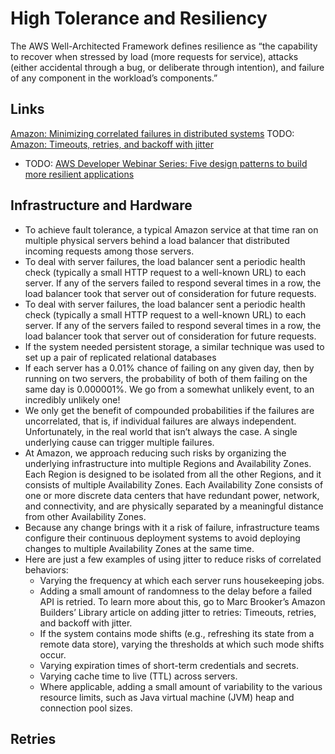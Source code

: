 # High Tolerance and Resiliency
The AWS Well-Architected Framework defines resilience as “the capability to recover when stressed by load (more requests for service), attacks (either accidental through a bug, or deliberate through intention), and failure of any component in the workload’s components.”

## Links
[Amazon: Minimizing correlated failures in distributed systems](https://aws.amazon.com/builders-library/minimizing-correlated-failures-in-distributed-systems/?did=ba_card&trk=ba_card)
TODO: [Amazon: Timeouts, retries, and backoff with jitter]([https://aws.amazon.com/builders-library/minimizing-correlated-failures-in-distributed-systems/?did=ba_card&trk=ba_card](https://aws.amazon.com/builders-library/timeouts-retries-and-backoff-with-jitter/))
* TODO: [AWS Developer Webinar Series: Five design patterns to build more resilient applications](https://www.youtube.com/watch?v=CDX7oQkuf3A)
## Infrastructure and Hardware

* To achieve fault tolerance, a typical Amazon service at that time ran on multiple physical servers behind a load balancer that distributed incoming requests among those servers.
* To deal with server failures, the load balancer sent a periodic health check (typically a small HTTP request to a well-known URL) to each server. If any of the servers failed to respond several times in a row, the load balancer took that server out of consideration for future requests.
* To deal with server failures, the load balancer sent a periodic health check (typically a small HTTP request to a well-known URL) to each server. If any of the servers failed to respond several times in a row, the load balancer took that server out of consideration for future requests.
* If the system needed persistent storage, a similar technique was used to set up a pair of replicated relational databases
* If each server has a 0.01% chance of failing on any given day, then by running on two servers, the probability of both of them failing on the same day is 0.000001%. We go from a somewhat unlikely event, to an incredibly unlikely one!
* We only get the benefit of compounded probabilities if the failures are uncorrelated, that is, if individual failures are always independent. Unfortunately, in the real world that isn’t always the case. A single underlying cause can trigger multiple failures.
* At Amazon, we approach reducing such risks by organizing the underlying infrastructure into multiple Regions and Availability Zones. Each Region is designed to be isolated from all the other Regions, and it consists of multiple Availability Zones. Each Availability Zone consists of one or more discrete data centers that have redundant power, network, and connectivity, and are physically separated by a meaningful distance from other Availability Zones.
*  Because any change brings with it a risk of failure, infrastructure teams configure their continuous deployment systems to avoid deploying changes to multiple Availability Zones at the same time. 
*  Here are just a few examples of using jitter to reduce risks of correlated behaviors:
    * Varying the frequency at which each server runs housekeeping jobs.
    * Adding a small amount of randomness to the delay before a failed API is retried. To learn more about this, go to Marc Brooker’s Amazon Builders’ Library article on adding jitter to retries: Timeouts, retries, and backoff with jitter.
    * If the system contains mode shifts (e.g., refreshing its state from a remote data store), varying the thresholds at which such mode shifts occur.
    * Varying expiration times of short-term credentials and secrets.
    * Varying cache time to live (TTL) across servers.
    * Where applicable, adding a small amount of variability to the various resource limits, such as Java virtual machine (JVM) heap and connection pool sizes.


## Retries

